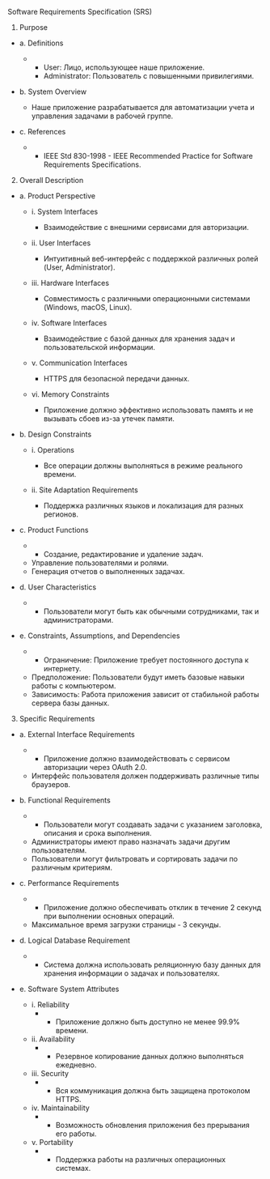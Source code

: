  Software Requirements Specification (SRS)

 1. Purpose
   - a. Definitions
     - - User: Лицо, использующее наше приложение.
       - Administrator: Пользователь с повышенными привилегиями.

   - b. System Overview
     - Наше приложение разрабатывается для автоматизации учета и управления задачами в рабочей группе.

   - c. References
     - - IEEE Std 830-1998 - IEEE Recommended Practice for Software Requirements Specifications.

 2. Overall Description
   - a. Product Perspective
     - i. System Interfaces
       - Взаимодействие с внешними сервисами для авторизации.
	   
     - ii. User Interfaces
       - Интуитивный веб-интерфейс с поддержкой различных ролей (User, Administrator).
	   
     - iii. Hardware Interfaces
       - Совместимость с различными операционными системами (Windows, macOS, Linux).
	   
     - iv. Software Interfaces
       - Взаимодействие с базой данных для хранения задач и пользовательской информации.
	   
     - v. Communication Interfaces
       - HTTPS для безопасной передачи данных.
	   
     - vi. Memory Constraints
       - Приложение должно эффективно использовать память и не вызывать сбоев из-за утечек памяти.

   - b. Design Constraints
     - i. Operations
       - Все операции должны выполняться в режиме реального времени.
	   
     - ii. Site Adaptation Requirements
       - Поддержка различных языков и локализация для разных регионов.

   - c. Product Functions
     - - Создание, редактирование и удаление задач.
     - Управление пользователями и ролями.
     - Генерация отчетов о выполненных задачах.

   - d. User Characteristics
     - - Пользователи могут быть как обычными сотрудниками, так и администраторами.

   - e. Constraints, Assumptions, and Dependencies
     - - Ограничение: Приложение требует постоянного доступа к интернету.
     - Предположение: Пользователи будут иметь базовые навыки работы с компьютером.
     - Зависимость: Работа приложения зависит от стабильной работы сервера базы данных.

 3. Specific Requirements
   - a. External Interface Requirements
     - - Приложение должно взаимодействовать с сервисом авторизации через OAuth 2.0.
     - Интерфейс пользователя должен поддерживать различные типы браузеров.

   - b. Functional Requirements
     - - Пользователи могут создавать задачи с указанием заголовка, описания и срока выполнения.
     - Администраторы имеют право назначать задачи другим пользователям.
     - Пользователи могут фильтровать и сортировать задачи по различным критериям.

   - c. Performance Requirements
     - - Приложение должно обеспечивать отклик в течение 2 секунд при выполнении основных операций.
     - Максимальное время загрузки страницы - 3 секунды.

   - d. Logical Database Requirement
     - - Система должна использовать реляционную базу данных для хранения информации о задачах и пользователях.

   - e. Software System Attributes
     - i. Reliability
       - - Приложение должно быть доступно не менее 99.9% времени.
     - ii. Availability
       - - Резервное копирование данных должно выполняться ежедневно.
     - iii. Security
       - - Вся коммуникация должна быть защищена протоколом HTTPS.
     - iv. Maintainability
       - - Возможность обновления приложения без прерывания его работы.
     - v. Portability
       - - Поддержка работы на различных операционных системах.
